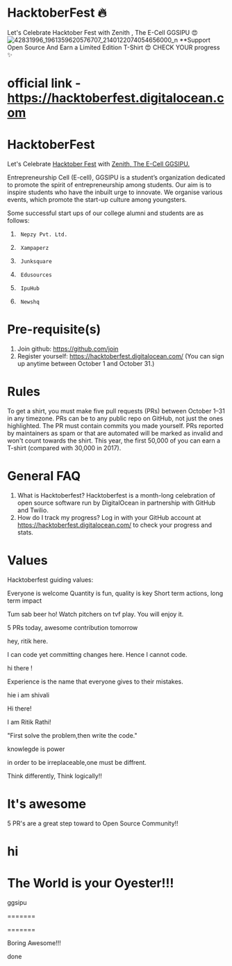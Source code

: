 
# <h1> HacktoberFest :fire: </h1> 
Let's Celebrate Hacktober Fest with Zenith , The E-Cell GGSIPU :heart_eyes:
![42831996_1961359620576707_2140122074054656000_n](https://user-images.githubusercontent.com/43717074/46319431-ab84c800-c5f7-11e8-928a-104b0b6a5740.jpg)
**Support Open Source And Earn a Limited Edition T-Shirt :heart_eyes:
CHECK YOUR progress :sparkles:
 # official link - https://hacktoberfest.digitalocean.com

# <h1> HacktoberFest</h1>
Let's Celebrate <a href="https://hacktoberfest.digitalocean.com/Hacktober">Hacktober Fest</a> with <a href="https://www.facebook.com/ecell.ipu/">Zenith, The E-Cell GGSIPU.</a>


Entrepreneurship Cell (E-cell), GGSIPU is a student’s organization dedicated to promote the spirit of entrepreneurship among students. Our aim is to inspire students who have the inbuilt urge to innovate. We organise various events, which promote the start-up culture among youngsters.

Some successful start ups of our college alumni and students are as follows:
1.      Nepzy Pvt. Ltd.
2.      Xampaperz
3.      Junksquare
4.      Edusources
5.      IpuHub
6.      Newshq

# Pre-requisite(s) 

 1. Join github: https://github.com/join
 2. Register yourself: https://hacktoberfest.digitalocean.com/ (You can sign up anytime between October 1 and October 31.)
 
# Rules

To get a shirt, you must make five pull requests (PRs) between October 1–31 in any timezone. PRs can be to any public repo on GitHub, not just the ones highlighted. The PR must contain commits you made yourself. PRs reported by maintainers as spam or that are automated will be marked as invalid and won't count towards the shirt. This year, the first 50,000 of you can earn a T-shirt (compared with 30,000 in 2017).

# General FAQ
1. What is Hacktoberfest? 
   Hacktoberfest is a month-long celebration of open source software run by DigitalOcean in partnership with GitHub and Twilio.
2. How do I track my progress?
   Log in with your GitHub account at https://hacktoberfest.digitalocean.com/ to check your progress and stats.

# Values

Hacktoberfest guiding values:

Everyone is welcome
Quantity is fun, quality is key
Short term actions, long term impact

Tum sab beer ho!
Watch pitchers on tvf play. 
You will enjoy it.


5 PRs today, awesome contribution tomorrow


hey, ritik here. 

I can code yet committing changes here. Hence I cannot code. 


hi there !

Experience is the name that everyone gives to their mistakes.


hie i am shivali

Hi there!

I am Ritik Rathi!


"First solve the problem,then write the code."



knowlegde is power


in order to be irreplaceable,one must be diffrent.


Think differently, Think logically!!

It's awesome 
=======

5 PR's are a great step toward to Open Source Community!!

hi
=======



The World is your Oyester!!!
=======

ggsipu

=======

=======

Boring
Awesome!!!

 done
